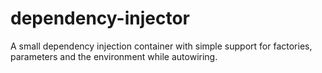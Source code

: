 # dependency-injector
A small dependency injection container with simple support for factories, parameters and the environment while autowiring.
